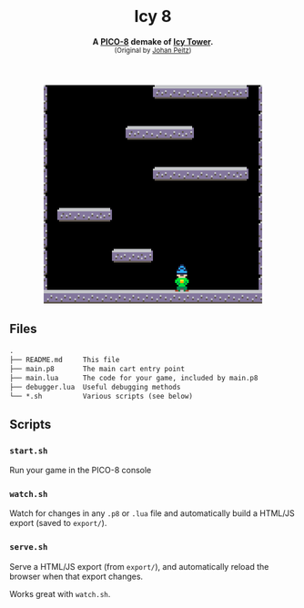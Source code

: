 <div align="center">
  <br>
  <h1>Icy 8</h1>
  <p>
    <b>A <a href="https://www.lexaloffle.com/pico-8.php">PICO-8</a> demake of <a href="https://en.wikipedia.org/wiki/Icy_Tower">Icy Tower</a>.</b><br />
  <sup>(Original by <a href="https://johanpeitz.com/">Johan Peitz</a>)</sup>
  </p>
  <br>
  <br>
  <img src="./assets/icy-8-demo.gif" atl="8 second gameplay recording of a small blue-hatted character jumping onto platforms, falling down, then jumping up again" />
</div>

## Files

```
.
├── README.md     This file
├── main.p8       The main cart entry point
├── main.lua      The code for your game, included by main.p8
├── debugger.lua  Useful debugging methods
└── *.sh          Various scripts (see below)
```

## Scripts

### `start.sh`

Run your game in the PICO-8 console

### `watch.sh`

Watch for changes in any `.p8` or `.lua` file and automatically build a HTML/JS
export (saved to `export/`).

### `serve.sh`

Serve a HTML/JS export (from `export/`), and automatically reload the browser
when that export changes.

Works great with `watch.sh`.

